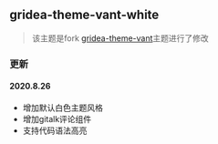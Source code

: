 ## gridea-theme-vant-white
> 该主题是fork [gridea-theme-vant](https://github.com/insdram/gridea-theme-vant)主题进行了修改

### 更新

#### 2020.8.26
- 增加默认白色主题风格
- 增加gitalk评论组件
- 支持代码语法高亮